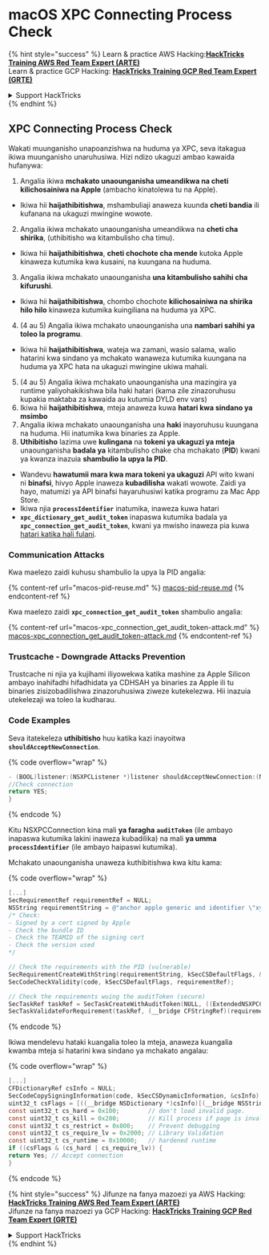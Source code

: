 # macOS XPC Connecting Process Check

{% hint style="success" %}
Learn & practice AWS Hacking:<img src="/.gitbook/assets/arte.png" alt="" data-size="line">[**HackTricks Training AWS Red Team Expert (ARTE)**](https://training.hacktricks.xyz/courses/arte)<img src="/.gitbook/assets/arte.png" alt="" data-size="line">\
Learn & practice GCP Hacking: <img src="/.gitbook/assets/grte.png" alt="" data-size="line">[**HackTricks Training GCP Red Team Expert (GRTE)**<img src="/.gitbook/assets/grte.png" alt="" data-size="line">](https://training.hacktricks.xyz/courses/grte)

<details>

<summary>Support HackTricks</summary>

* Check the [**subscription plans**](https://github.com/sponsors/carlospolop)!
* **Join the** 💬 [**Discord group**](https://discord.gg/hRep4RUj7f) or the [**telegram group**](https://t.me/peass) or **follow** us on **Twitter** 🐦 [**@hacktricks\_live**](https://twitter.com/hacktricks\_live)**.**
* **Share hacking tricks by submitting PRs to the** [**HackTricks**](https://github.com/carlospolop/hacktricks) and [**HackTricks Cloud**](https://github.com/carlospolop/hacktricks-cloud) github repos.

</details>
{% endhint %}

## XPC Connecting Process Check

Wakati muunganisho unapoanzishwa na huduma ya XPC, seva itakagua ikiwa muunganisho unaruhusiwa. Hizi ndizo ukaguzi ambao kawaida hufanywa:

1. Angalia ikiwa **mchakato unaounganisha umeandikwa na cheti kilichosainiwa na Apple** (ambacho kinatolewa tu na Apple).
* Ikiwa hii **haijathibitishwa**, mshambuliaji anaweza kuunda **cheti bandia** ili kufanana na ukaguzi mwingine wowote.
2. Angalia ikiwa mchakato unaounganisha umeandikwa na **cheti cha shirika**, (uthibitisho wa kitambulisho cha timu).
* Ikiwa hii **haijathibitishwa**, **cheti chochote cha mende** kutoka Apple kinaweza kutumika kwa kusaini, na kuungana na huduma.
3. Angalia ikiwa mchakato unaounganisha **una kitambulisho sahihi cha kifurushi**.
* Ikiwa hii **haijathibitishwa**, chombo chochote **kilichosainiwa na shirika hilo hilo** kinaweza kutumika kuingiliana na huduma ya XPC.
4. (4 au 5) Angalia ikiwa mchakato unaounganisha una **nambari sahihi ya toleo la programu**.
* Ikiwa hii **haijathibitishwa**, wateja wa zamani, wasio salama, walio hatarini kwa sindano ya mchakato wanaweza kutumika kuungana na huduma ya XPC hata na ukaguzi mwingine ukiwa mahali.
5. (4 au 5) Angalia ikiwa mchakato unaounganisha una mazingira ya runtime yaliyohakikishwa bila haki hatari (kama zile zinazoruhusu kupakia maktaba za kawaida au kutumia DYLD env vars)
1. Ikiwa hii **haijathibitishwa**, mteja anaweza kuwa **hatari kwa sindano ya msimbo**
6. Angalia ikiwa mchakato unaounganisha una **haki** inayoruhusu kuungana na huduma. Hii inatumika kwa binaries za Apple.
7. **Uthibitisho** lazima uwe **kulingana** na **tokeni ya ukaguzi ya mteja** unaounganisha **badala ya** kitambulisho chake cha mchakato (**PID**) kwani ya kwanza inazuia **shambulio la upya la PID**.
* Wandevu **hawatumii mara kwa mara tokeni ya ukaguzi** API wito kwani ni **binafsi**, hivyo Apple inaweza **kubadilisha** wakati wowote. Zaidi ya hayo, matumizi ya API binafsi hayaruhusiwi katika programu za Mac App Store.
* Ikiwa njia **`processIdentifier`** inatumika, inaweza kuwa hatari
* **`xpc_dictionary_get_audit_token`** inapaswa kutumika badala ya **`xpc_connection_get_audit_token`**, kwani ya mwisho inaweza pia kuwa [hatari katika hali fulani](https://sector7.computest.nl/post/2023-10-xpc-audit-token-spoofing/).

### Communication Attacks

Kwa maelezo zaidi kuhusu shambulio la upya la PID angalia:

{% content-ref url="macos-pid-reuse.md" %}
[macos-pid-reuse.md](macos-pid-reuse.md)
{% endcontent-ref %}

Kwa maelezo zaidi **`xpc_connection_get_audit_token`** shambulio angalia:

{% content-ref url="macos-xpc_connection_get_audit_token-attack.md" %}
[macos-xpc\_connection\_get\_audit\_token-attack.md](macos-xpc\_connection\_get\_audit\_token-attack.md)
{% endcontent-ref %}

### Trustcache - Downgrade Attacks Prevention

Trustcache ni njia ya kujihami iliyowekwa katika mashine za Apple Silicon ambayo inahifadhi hifadhidata ya CDHSAH ya binaries za Apple ili tu binaries zisizobadilishwa zinazoruhusiwa ziweze kutekelezwa. Hii inazuia utekelezaji wa toleo la kudharau.

### Code Examples

Seva itatekeleza **uthibitisho** huu katika kazi inayoitwa **`shouldAcceptNewConnection`**.

{% code overflow="wrap" %}
```objectivec
- (BOOL)listener:(NSXPCListener *)listener shouldAcceptNewConnection:(NSXPCConnection *)newConnection {
//Check connection
return YES;
}
```
{% endcode %}

Kitu NSXPCConnection kina mali **ya faragha** **`auditToken`** (ile ambayo inapaswa kutumika lakini inaweza kubadilika) na mali **ya umma** **`processIdentifier`** (ile ambayo haipaswi kutumika).

Mchakato unaounganisha unaweza kuthibitishwa kwa kitu kama:

{% code overflow="wrap" %}
```objectivec
[...]
SecRequirementRef requirementRef = NULL;
NSString requirementString = @"anchor apple generic and identifier \"xyz.hacktricks.service\" and certificate leaf [subject.CN] = \"TEAMID\" and info [CFBundleShortVersionString] >= \"1.0\"";
/* Check:
- Signed by a cert signed by Apple
- Check the bundle ID
- Check the TEAMID of the signing cert
- Check the version used
*/

// Check the requirements with the PID (vulnerable)
SecRequirementCreateWithString(requirementString, kSecCSDefaultFlags, &requirementRef);
SecCodeCheckValidity(code, kSecCSDefaultFlags, requirementRef);

// Check the requirements wuing the auditToken (secure)
SecTaskRef taskRef = SecTaskCreateWithAuditToken(NULL, ((ExtendedNSXPCConnection*)newConnection).auditToken);
SecTaskValidateForRequirement(taskRef, (__bridge CFStringRef)(requirementString))
```
{% endcode %}

Ikiwa mendelevu hataki kuangalia toleo la mteja, anaweza kuangalia kwamba mteja si hatarini kwa sindano ya mchakato angalau:

{% code overflow="wrap" %}
```objectivec
[...]
CFDictionaryRef csInfo = NULL;
SecCodeCopySigningInformation(code, kSecCSDynamicInformation, &csInfo);
uint32_t csFlags = [((__bridge NSDictionary *)csInfo)[(__bridge NSString *)kSecCodeInfoStatus] intValue];
const uint32_t cs_hard = 0x100;        // don't load invalid page.
const uint32_t cs_kill = 0x200;        // Kill process if page is invalid
const uint32_t cs_restrict = 0x800;    // Prevent debugging
const uint32_t cs_require_lv = 0x2000; // Library Validation
const uint32_t cs_runtime = 0x10000;   // hardened runtime
if ((csFlags & (cs_hard | cs_require_lv)) {
return Yes; // Accept connection
}
```
{% endcode %}

{% hint style="success" %}
Jifunze na fanya mazoezi ya AWS Hacking:<img src="/.gitbook/assets/arte.png" alt="" data-size="line">[**HackTricks Training AWS Red Team Expert (ARTE)**](https://training.hacktricks.xyz/courses/arte)<img src="/.gitbook/assets/arte.png" alt="" data-size="line">\
Jifunze na fanya mazoezi ya GCP Hacking: <img src="/.gitbook/assets/grte.png" alt="" data-size="line">[**HackTricks Training GCP Red Team Expert (GRTE)**<img src="/.gitbook/assets/grte.png" alt="" data-size="line">](https://training.hacktricks.xyz/courses/grte)

<details>

<summary>Support HackTricks</summary>

* Angalia [**mpango wa usajili**](https://github.com/sponsors/carlospolop)!
* **Jiunge na** 💬 [**kikundi cha Discord**](https://discord.gg/hRep4RUj7f) au [**kikundi cha telegram**](https://t.me/peass) au **tufuatilie** kwenye **Twitter** 🐦 [**@hacktricks\_live**](https://twitter.com/hacktricks\_live)**.**
* **Shiriki mbinu za hacking kwa kuwasilisha PRs kwa** [**HackTricks**](https://github.com/carlospolop/hacktricks) na [**HackTricks Cloud**](https://github.com/carlospolop/hacktricks-cloud) repos za github.

</details>
{% endhint %}
